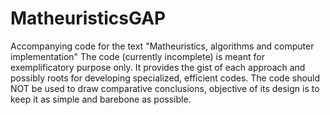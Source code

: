 # MatheuristicsGAP
Accompanying code for the text "Matheuristics, algorithms and computer implementation"
The code (currently incomplete) is meant for exemplificatory purpose only. It provides the gist of each approach and possibly roots for developing specialized, efficient codes.
The code should NOT be used to draw comparative conclusions, objective of its design is to keep it as simple and barebone as possible.
